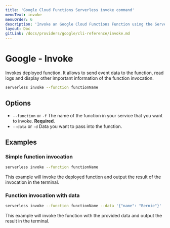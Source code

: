```yaml
---
title: 'Google Cloud Functions Serverless invoke command'
menuText: invoke
menuOrder: 6
description: 'Invoke an Google Cloud Functions Function using the Serverless Framework'
layout: Doc
gitLink: /docs/providers/google/cli-reference/invoke.md
---
```


# Google - Invoke

Invokes deployed function. It allows to send event data to the function, read logs and display other important information of the function invocation.

```bash
serverless invoke --function functionName
```

## Options

- `--function` or `-f` The name of the function in your service that you want to invoke. **Required**.
- `--data` or `-d` Data you want to pass into the function.

## Examples

### Simple function invocation

```bash
serverless invoke --function functionName
```

This example will invoke the deployed function and output the result of the invocation in the terminal.

### Function invocation with data

```bash
serverless invoke --function functionName --data '{"name": "Bernie"}'
```

This example will invoke the function with the provided data and output the result in the terminal.
